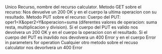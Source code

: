 Unico Recurso, nombre del recurso calculator.
Metodo GET sobre el recurso: 
	Nos devuelve un 200 OK y en el cuerpo la ultima operacion con su resultado.
Metodo PUT sobre el recurso: 
	Cuerpo del PUT: oper1=X&oper2=Y&operacion=suma (diferentes valores de operacion: suma
	resta, multiplicacion y division).
	Si el cuerpo del PUT es valido nos devolvera un 200 OK y en el cuerpo la operacion 		con el resultado.
	Si el cuerpo del PUT es inavlido nos devolvera un 400 Error y en el cuerpo Error in 
	parameters for operation
Cualquier otro metodo sobre el recuso calculator nos devorlvera un 400 Error
